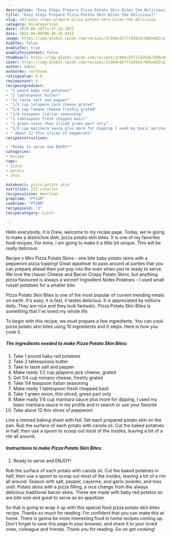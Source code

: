 ```yaml
---
description: "Easy Steps Prepare Pizza Potato Skin Bites the Delicious}"
title: "Easy Steps Prepare Pizza Potato Skin Bites the Delicious}"
slug: 343-easy-steps-prepare-pizza-potato-skin-bites-the-delicious
category: Uncategorized
date: 2023-06-20T21:47:24.207Z
date: 2023-06-09T06:36:20.031Z
image: https://img-global.cpcdn.com/recipes/2c904cd2771d2826/680x482cq70/pizza-potato-skin-bites-recipe-main-photo.jpg
hideToc: false
enableToc: true
enableTocContent: false
thumbnail: https://img-global.cpcdn.com/recipes/2c904cd2771d2826/680x482cq70/pizza-potato-skin-bites-recipe-main-photo.jpg
cover: https://img-global.cpcdn.com/recipes/2c904cd2771d2826/680x482cq70/pizza-potato-skin-bites-recipe-main-photo.jpg
author: Admin
authorAv: notfound
ratingvalue: 4.8
reviewcount: 9
recipeingredient:
- "1 pound baby red potatoes"
- "2 tablespoons butter"
- "to taste salt and pepper"
- "1/2 cup jalapeno jack cheese grated"
- "1/4 cup romano cheese freshly grated"
- "1/4 teaspoon italian seasoning"
- "1 tablespoon fresh chopped basil"
- "1 green onion thin sliced green part only"
- "1/4 cup marinara sauce plus more for dipping I used my basic marinara sauce in my profile and in search or use your favorite"
- " about 12 thin slices of pepperoni"
recipeinstructions:

- "Ready to serve and ENJOY!"
categories:
- Recipe
tags:
- pizza
- potato
- skin

katakunci: pizza potato skin 
nutrition: 223 calories
recipecuisine: American
preptime: "PT15M"
cooktime: "PT39M"
recipeyield: "2"
recipecategory: Lunch

---
```



Hello everybody, it is Drew, welcome to my recipe page. Today, we're going to make a distinctive dish, pizza potato skin bites. It is one of my favorites food recipes. For mine, I am going to make it a little bit unique. This will be really delicious.

Recipe v Mini Pizza Potato Skins - one bite baby potato skins with a pepperoni pizza topping! Great appetiser to pass around at parties that you can prepare ahead then just pop into the oven when you&#39;re ready to serve. We love the classic Cheese and Bacon Crispy Potato Skins, but anything pizza flavoured is always a winner! Ingredient Notes Potatoes - I used small russet potatoes for a smaller bite.

Pizza Potato Skin Bites is one of the most popular of current trending meals on earth. It's easy, it is fast, it tastes delicious. It is appreciated by millions daily. They are nice and they look fantastic. Pizza Potato Skin Bites is something that I've loved my whole life.


To begin with this recipe, we must prepare a few ingredients. You can cook pizza potato skin bites using 10 ingredients and 0 steps. Here is how you cook it.

<!--inarticleads1-->

##### The ingredients needed to make Pizza Potato Skin Bites:

1. Take 1 pound baby red potatoes
1. Take 2 tablespoons butter
1. Take to taste salt and pepper
1. Make ready 1/2 cup jalapeno jack cheese, grated
1. Get 1/4 cup romano cheese, freshly grated
1. Take 1/4 teaspoon italian seasoning
1. Make ready 1 tablespoon fresh chopped basil
1. Take 1 green onion, thin sliced, green part only
1. Make ready 1/4 cup marinara sauce plus more for dipping. I used my basic marinara sauce in my profile and in search or use your favorite
1. Take  about 12 thin slices of pepperoni


Line a rimmed baking sheet with foil. Set each prepared potato skin on the pan. Rub the surface of each potato with canola oil. Cut the baked potatoes in half, then use a spoon to scoop out most of the insides, leaving a bit of a rim all around. 

<!--inarticleads2-->

##### Instructions to make Pizza Potato Skin Bites:


1. Ready to serve and ENJOY!

Rub the surface of each potato with canola oil. Cut the baked potatoes in half, then use a spoon to scoop out most of the insides, leaving a bit of a rim all around. Season with salt, pepper, cayenne, and garlic powder, and toss until. Potato skins with a pizza filling, a nice change from the always delicious traditional bacon skins. These are made with baby red potatos so are bite size and great to serve as an appetizer. 

So that is going to wrap it up with this special food pizza potato skin bites recipe. Thanks so much for reading. I'm confident that you can make this at home. There is gonna be more interesting food in home recipes coming up. Don't forget to save this page in your browser, and share it to your loved ones, colleague and friends. Thank you for reading. Go on get cooking!

